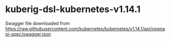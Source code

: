 # kuberig-dsl-kubernetes-v1.14.1

Swagger file downloaded from https://raw.githubusercontent.com/kubernetes/kubernetes/v1.14.1/api/openapi-spec/swagger.json

